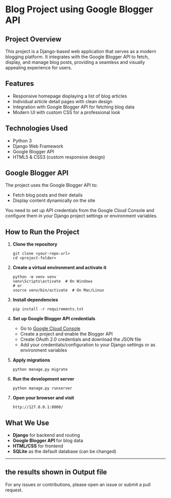 # Blog Project using Google Blogger API

## Project Overview

This project is a Django-based web application that serves as a modern blogging platform. It integrates with the Google Blogger API to fetch, display, and manage blog posts, providing a seamless and visually appealing experience for users.

## Features

- Responsive homepage displaying a list of blog articles
- Individual article detail pages with clean design
- Integration with Google Blogger API for fetching blog data
- Modern UI with custom CSS for a professional look

## Technologies Used

- Python 3
- Django Web Framework
- Google Blogger API
- HTML5 & CSS3 (custom responsive design)

## Google Blogger API

The project uses the Google Blogger API to:

- Fetch blog posts and their details
- Display content dynamically on the site

You need to set up API credentials from the Google Cloud Console and configure them in your Django project settings or environment variables.

## How to Run the Project

1. **Clone the repository**
   ```
   git clone <your-repo-url>
   cd <project-folder>
   ```
2. **Create a virtual environment and activate it**
   ```
   python -m venv venv
   venv\Scripts\activate  # On Windows
   # or
   source venv/bin/activate  # On Mac/Linux
   ```
3. **Install dependencies**
   ```
   pip install -r requirements.txt
   ```
4. **Set up Google Blogger API credentials**

   - Go to [Google Cloud Console](https://console.cloud.google.com/)
   - Create a project and enable the Blogger API
   - Create OAuth 2.0 credentials and download the JSON file
   - Add your credentials/configuration to your Django settings or as environment variables

5. **Apply migrations**
   ```
   python manage.py migrate
   ```
6. **Run the development server**
   ```
   python manage.py runserver
   ```
7. **Open your browser and visit**
   ```
   http://127.0.0.1:8000/
   ```

## What We Use

- **Django** for backend and routing
- **Google Blogger API** for blog data
- **HTML/CSS** for frontend
- **SQLite** as the default database (can be changed)

---

## the results shown in Output file

For any issues or contributions, please open an issue or submit a pull request.
